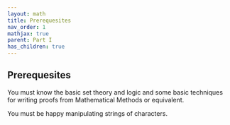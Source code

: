 ```yaml
---
layout: math
title: Prerequesites
nav_order: 1
mathjax: true
parent: Part I
has_children: true
---
```


## Prerequesites

You must know the basic set theory and logic and some basic techniques for writing proofs from Mathematical Methods or equivalent.  

You must be happy manipulating strings of characters.
